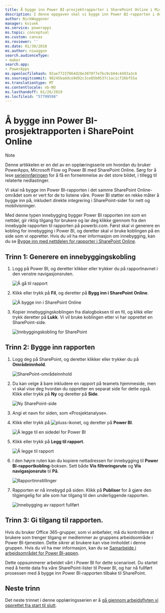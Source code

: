 ```yaml
---
title: Å bygge inn Power BI-prosjektrapporter i SharePoint Online i Microsoft Docs
description: I denne oppgaven skal vi bygge inn Power BI-rapporten i det samme SharePoint Online-området som er vert for de to listene våre.
author: NickWaggoner
manager: kvivek
ms.service: powerapps
ms.topic: conceptual
ms.custom: canvas
ms.reviewer: ''
ms.date: 01/30/2018
ms.author: niwaggon
search.audienceType:
- maker
search.app:
- PowerApps
ms.openlocfilehash: 92ae77237064d28e3070f7e7bc9cb94c4493a3c6
ms.sourcegitcommit: 90245baddce9d92c3ce85b0537c1ac1cf26bf55a
ms.translationtype: MT
ms.contentlocale: nb-NO
ms.lasthandoff: 01/26/2019
ms.locfileid: "57799598"
---
```

# <a name="embed-the-power-bi-project-report-in-sharepoint-online"></a>Å bygge inn Power BI-prosjektrapporten i SharePoint Online
> [!NOTE]
> Denne artikkelen er en del av en opplæringsserie om hvordan du bruker PowerApps, Microsoft Flow og Power BI med SharePoint Online. Sørg for å lese [serieinnføringen](sharepoint-scenario-intro.md) for å få en fornemmelse av det store bildet, i tillegg til relaterte nedlastinger.

Vi skal nå bygge inn Power BI-rapporten i det samme SharePoint Online-området som er vert for de to listene våre. Power BI støtter en rekke måter å bygge inn på, inkludert direkte integrering i SharePoint-sider for nett og mobilvisninger.

Med denne typen innebygging bygger Power BI rapporten inn som en nettdel, gir riktig tilgang for brukere og lar deg klikke gjennom fra den innebygde rapporten til rapporten på powerbi.com. Først skal vi generere en kobling for innebygging i Power BI, og deretter skal vi bruke koblingen på en side som vi oppretter. Hvis du vil ha mer informasjon om innebygging, kan du se [Bygge inn med nettdelen for rapporter i SharePoint Online](https://docs.microsoft.com/power-bi/service-embed-report-spo).

## <a name="step-1-generate-an-embed-link"></a>Trinn 1: Generere en innebyggingskobling
1. Logg på Power BI, og deretter klikker eller trykker du på rapportnavnet i den venstre navigasjonsruten.
   
    ![Å gå til rapport](./media/sharepoint-scenario-embed-report/08-01-01-reports.png)
2. Klikk eller trykk på **Fil**, og deretter på **Bygg inn i SharePoint Online**.
   
    ![Å bygge inn i SharePoint Online](./media/sharepoint-scenario-embed-report/08-01-02-embed-spo.png)
3. Kopier innebyggingskoblingen fra dialogboksen til en fil, og klikk eller trykk deretter på **Lukk**. Vi vil bruke koblingen etter vi har opprettet en SharePoint-side.
   
    ![Innbyggingskobling for SharePoint](./media/sharepoint-scenario-embed-report/08-01-03-embed-url.png)

## <a name="step-2-embed-the-report"></a>Trinn 2: Bygge inn rapporten
1. Logg deg på SharePoint, og deretter klikker eller trykker du på **Områdeinnhold**.
   
    ![SharePoint-områdeinnhold](./media/sharepoint-scenario-embed-report/08-01-04-site-contents.png)
2. Du kan velge å bare inkludere en rapport på teamets hjemmeside, men vi skal vise deg hvordan du oppretter en separat side for dette også. Klikk eller trykk på **Ny** og deretter på **Side**.
   
    ![Ny SharePoint-side](./media/sharepoint-scenario-embed-report/08-01-05-new-page.png)
3. Angi et navn for siden, som «Prosjektanalyse».
4. Klikk eller trykk på ![pluss-ikonet](./media/sharepoint-scenario-embed-report/icon-plus.png), og deretter på **Power BI**.
   
    ![Å legge til en sidedel for Power BI](./media/sharepoint-scenario-embed-report/08-01-06-add-page-part.png)
5. Klikk eller trykk på **Legg til rapport**.
   
    ![Å legge til rapport](./media/sharepoint-scenario-embed-report/08-01-07-add-report.png)
6. I den høyre ruten kan du kopiere nettadressen for innebygging til **Power BI-rapportkobling**-boksen. Sett både **Vis filtreringsrute** og **Vis navigasjonsrute** til **På**.
   
    ![Rapportinnstillinger](./media/sharepoint-scenario-embed-report/08-01-08-report-settings.png)
7. Rapporten er nå innebygd på siden. Klikk på **Publiser** for å gjøre den tilgjengelig for alle som har tilgang til den underliggende rapporten.
   
    ![Innebygging av rapport fullført](./media/sharepoint-scenario-embed-report/08-01-09-report-complete.png)

## <a name="step-3-grant-access-to-the-report"></a>Trinn 3: Gi tilgang til rapporten.
Hvis du bruker Office 365-grupper, som vi anbefaler, må du kontrollere at brukere som trenger tilgang er medlemmer av gruppens arbeidsområde i Power BI-tjenesten. Dette sikrer at brukere kan vise innholdet i denne gruppen. Hvis du vil ha mer informasjon, kan du se [Samarbeide i arbeidsområdet for Power BI-appen](https://docs.microsoft.com/power-bi/service-collaborate-power-bi-workspace).

Dette oppsummerer arbeidet vårt i Power BI for dette scenarioet. Du startet med å hente data fra våre SharePoint-lister til Power BI, og har nå fullført prosessen med å bygge inn Power BI-rapporten tilbake til SharePoint.

## <a name="next-steps"></a>Neste trinn
Det neste trinnet i denne opplæringsserien er å [gå gjennom arbeidsflyten vi opprettet fra start til slutt](sharepoint-scenario-summary.md).

